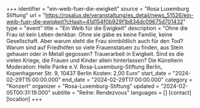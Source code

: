 +++
identifier = "ein-weib-fuer-die-ewigkeit"
source = "Rosa Luxemburg Stiftung"
url = "https://rosalux.de/veranstaltung/es_detail/news_51526/ein-weib-fuer-die-ewigkeit?cHash=41d154f0b929f1b834dc09675d701432"
type = "event"
title = "Ein Weib für die Ewigkeit"
description = "Ohne die Frau ist kein Leben denkbar. Ohne sie gäbe es keine Familie, keine Gesellschaft. Aber warum steht die Frau sinnbildlich auch für den Tod? Warum sind auf Friedhöfen so viele Frauenstatuen zu finden, aus Stein gehauen oder in Metall gegossen? Trauerarbeit in Ewigkeit. Sind es die vielen Kriege, die Frauen und Kinder allein hinterlassen? Die Künstlerin 
Moderation: 
Helle Panke e.V.  Rosa-Luxemburg-Stiftung Berlin, Kopenhagener Str. 9, 10437 Berlin
Kosten: 2,00 Euro"
start_date = "2024-02-29T15:00:00.000"
end_date = "2024-02-29T17:00:00.000"
category = "Konzert"
organizer = "Rosa-Luxemburg-Stiftung"
updated = "2024-02-05T00:31:19.000"
subtitle = "Reihe: Rendezvous"
languages = []
[contact]
[location]
+++